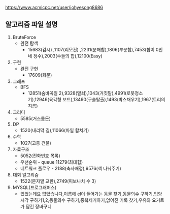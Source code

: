 https://www.acmicpc.net/user/johyesong8686

## 알고리즘 파일 설명

1. BruteForce
   - 완전 탐색 
      - 15683(감시) ,1107(리모컨) ,2231(분해합),1806(부분합),7453(합이 0인 네 정수),2003(수들의 합),12100(Easy)
2. 구현
   - 완전 구현
      - 17609(회문)
3. 그래프
   - BFS
      - 12851(숨바꼭질 2),9328(열쇠),1043(거짓말),4991(로봇청소기),12946(육각형 보드),13460(구슬탈출),1493(박스채우기),1967(트리의 지름)
4. 그리디
      - 5585(거스름돈)
5. DP
      - 1520(내리막 길),11066(파일 합치기)
6. 수학
      - 1027(고층 건물)
7. 자료구조
      - 5052(전화번호 목록)
      - 우선순위 
            - queue 11279(최대힙)
      - 네트워크 플로우 
            - 2188(축사배정),9576(책 나눠주기)
8. 대회 알고리즘
      - 1522(문자열 교환),2749(피보나치 수 3)
9. MYSQL(프로그래머스)
      - 있었는데요 없었습니다,이름에 el이 들어가는 동물 찾기,동물의수 구하기,입양시각 구하기1,2,동물의수 구하기,중복제거하기,없어진 기록 찾기,우유와 요거트가 담긴 장바구니







